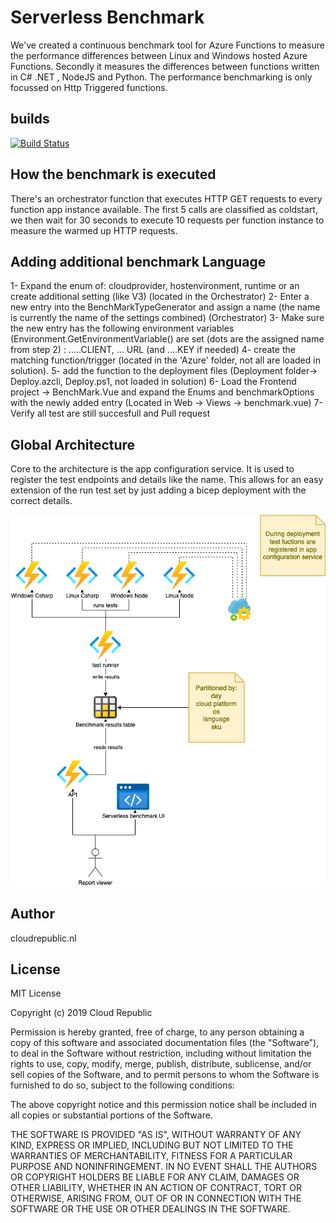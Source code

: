 # Serverless Benchmark

We've created a continuous benchmark tool for Azure Functions to measure the performance differences between Linux and Windows hosted Azure Functions. Secondly it measures the differences between functions written in C# .NET , NodeJS and Python. The performance benchmarking is only focussed on Http Triggered functions.

## builds
[![Build Status](https://dev.azure.com/rgertsen/BenchMark/_apis/build/status/BenchMark?branchName=master)](https://dev.azure.com/rgertsen/BenchMark/_build/latest?definitionId=1&branchName=master)

## How the benchmark is executed

There's an orchestrator function that executes HTTP GET requests to every function app instance available. The first 5 calls are classified as coldstart, we then wait for 30 seconds to execute 10 requests per function instance to measure the warmed up HTTP requests.


## Adding additional benchmark Language
1- Expand the enum of: cloudprovider, hostenvironment, runtime or an create additional setting (like V3) (located in the Orchestrator)
2- Enter a new entry into the BenchMarkTypeGenerator and assign a name (the name is currently the name of the settings combined) (Orchestrator)
3- Make sure the new entry has the following environment variables (Environment.GetEnvironmentVariable() are set (dots are the assigned name from step 2) : .....CLIENT, ... URL (and ....KEY if needed)
4- create the matching function/trigger (located in the 'Azure' folder, not all are loaded in solution).
5- add the function to the deployment files (Deployment folder-> Deploy.azcli, Deploy.ps1, not loaded in solution)
6- Load the Frontend project -> BenchMark.Vue and expand the Enums and benchmarkOptions with the newly added entry (Located in Web -> Views -> benchmark.vue)
7- Verify all test are still succesfull and Pull request

## Global Architecture

Core to the architecture is the app configuration service.
It is used to register the test endpoints and details like the name.
This allows for an easy extension of the run test set by just adding a bicep deployment with the correct details.


<img src='docs/global architecture.png' />

## Author

cloudrepublic.nl

## License

MIT License

Copyright (c) 2019 Cloud Republic

Permission is hereby granted, free of charge, to any person obtaining a copy
of this software and associated documentation files (the "Software"), to deal
in the Software without restriction, including without limitation the rights
to use, copy, modify, merge, publish, distribute, sublicense, and/or sell
copies of the Software, and to permit persons to whom the Software is
furnished to do so, subject to the following conditions:

The above copyright notice and this permission notice shall be included in all
copies or substantial portions of the Software.

THE SOFTWARE IS PROVIDED "AS IS", WITHOUT WARRANTY OF ANY KIND, EXPRESS OR
IMPLIED, INCLUDING BUT NOT LIMITED TO THE WARRANTIES OF MERCHANTABILITY,
FITNESS FOR A PARTICULAR PURPOSE AND NONINFRINGEMENT. IN NO EVENT SHALL THE
AUTHORS OR COPYRIGHT HOLDERS BE LIABLE FOR ANY CLAIM, DAMAGES OR OTHER
LIABILITY, WHETHER IN AN ACTION OF CONTRACT, TORT OR OTHERWISE, ARISING FROM,
OUT OF OR IN CONNECTION WITH THE SOFTWARE OR THE USE OR OTHER DEALINGS IN THE
SOFTWARE.